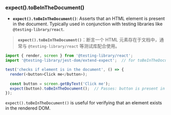 ### expect().toBeInTheDocument()

- **`expect().toBeInTheDocument()`**: Asserts that an HTML element is present in the document. Typically used in conjunction with testing libraries like `@testing-library/react`.

> **`expect().toBeInTheDocument()`**：断言一个 HTML 元素存在于文档中，通常与 `@testing-library/react` 等测试库配合使用。

```js
import { render, screen } from '@testing-library/react';
import '@testing-library/jest-dom/extend-expect';  // for toBeInTheDocument()

test('checks if element is in the document', () => {
  render(<button>Click me</button>);
  
  const button = screen.getByText('Click me');
  expect(button).toBeInTheDocument();  // Passes: button is present in the DOM
});
```

`expect().toBeInTheDocument()` is useful for verifying that an element exists in the rendered DOM.
